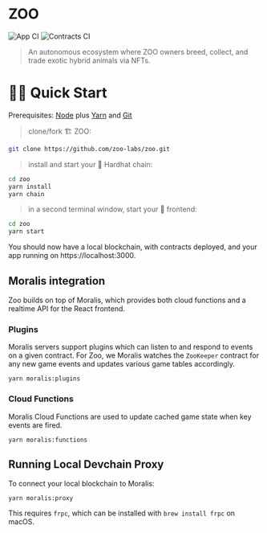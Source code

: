 # ZOO
![App CI](https://github.com/zoo-labs/zoo/actions/workflows/app.yml/badge.svg)
![Contracts CI](https://github.com/zoo-labs/zoo/actions/workflows/contracts.yml/badge.svg)

> An autonomous ecosystem where ZOO owners breed, collect, and trade exotic hybrid animals via NFTs.

# 🏄‍♂️ Quick Start

Prerequisites: [Node](https://nodejs.org/dist/latest-v12.x/) plus [Yarn](https://classic.yarnpkg.com/en/docs/install/) and [Git](https://git-scm.com/downloads)

> clone/fork 🏗 ZOO:

```bash
git clone https://github.com/zoo-labs/zoo.git
```

> install and start your 👷‍ Hardhat chain:

```bash
cd zoo
yarn install
yarn chain
```

> in a second terminal window, start your 📱 frontend:

```bash
cd zoo
yarn start
```

You should now have a local blockchain, with contracts deployed, and your app running on https://localhost:3000.


## Moralis integration
Zoo builds on top of Moralis, which provides both cloud functions and a realtime
API for the React frontend.

### Plugins
Moralis servers support plugins which can listen to and respond to events on a given
contract. For Zoo, we Moralis watches the `ZooKeeper` contract for any new game
events and updates various game tables accordingly.

```shell
yarn moralis:plugins
```

### Cloud Functions
Moralis Cloud Functions are used to update cached game state when key events are
fired.

```shell
yarn moralis:functions
```

## Running Local Devchain Proxy
To connect your local blockchain to Moralis:

```shell
yarn moralis:proxy
```

This requires `frpc`, which can be installed with `brew install frpc` on macOS.
